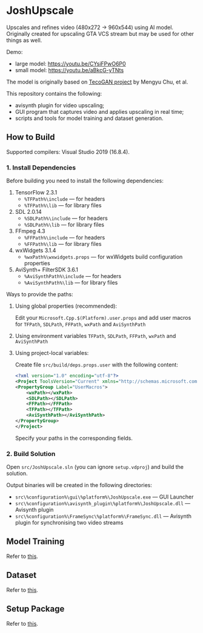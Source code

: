 # JoshUpscale

Upscales and refines video (480x272 -> 960x544) using AI model. Originally created for upscaling GTA VCS stream but may be used for other things as well.

Demo:

- large model: https://youtu.be/CYsiFPwO6P0
- small model: https://youtu.be/aBkcG-yTNts

The model is originally based on [TecoGAN project](https://github.com/thunil/TecoGAN) by Mengyu Chu, et al.

This repository contains the following:

- avisynth plugin for video upscaling;
- GUI program that captures video and applies upscaling in real time;
- scripts and tools for model training and dataset generation.

## How to Build

Supported compilers: Visual Studio 2019 (16.8.4).

### 1. Install Dependencies

Before building you need to install the following dependencies:

1. TensorFlow 2.3.1
    - `%TFPath%\include` &mdash; for headers
    - `%TFPath%\lib` &mdash; for library files
2. SDL 2.0.14
    - `%SDLPath%\include` &mdash; for headers
    - `%SDLPath%\lib` &mdash; for library files
3. FFmpeg 4.3
    - `%FFPath%\include` &mdash; for headers
    - `%FFPath%\lib` &mdash; for library files
4. wxWidgets 3.1.4
    - `%wxPath%\wxwidgets.props` &mdash; for wxWidgets build configuration properties
5. AviSynth+ FilterSDK 3.6.1
    - `%AviSynthPath%\include` &mdash; for headers
    - `%AviSynthPath%\lib` &mdash; for library files

Ways to provide the paths:

1. Using global properties (recommended):

    Edit your `Microsoft.Cpp.$(Platform).user.props` and add user macros for `TFPath`, `SDLPath`, `FFPath`, `wxPath` and `AviSynthPath`

2. Using environment variables `TFPath`, `SDLPath`, `FFPath`, `wxPath` and `AviSynthPath`

3. Using project-local variables:

    Create file `src/build/deps.props.user` with the following content:

    ```xml
    <?xml version="1.0" encoding="utf-8"?>
    <Project ToolsVersion="Current" xmlns="http://schemas.microsoft.com/developer/msbuild/2003">
    <PropertyGroup Label="UserMacros">
        <wxPath></wxPath>
        <SDLPath></SDLPath>
        <FFPath></FFPath>
        <TFPath></TFPath>
        <AviSynthPath></AviSynthPath>
    </PropertyGroup>
    </Project>
    ```

    Specify your paths in the corresponding fields.

### 2. Build Solution

Open `src/JoshUpscale.sln` (you can ignore `setup.vdproj`) and build the solution.

Output binaries will be created in the following directories:

- `src\%configuration%\gui\%platform%\JoshUpscale.exe` &mdash; GUI Launcher
- `src\%configuration%\avisynth_plugin\%platform%\JoshUpscale.dll` &mdash; Avisynth plugin
- `src\%configuration%\FrameSync\%platform%\FrameSync.dll` &mdash; Avisynth plugin for synchronising two video streams

## Model Training

Refer to [this](./scripts/training/).

## Dataset

Refer to [this](./scripts/dataset/).

## Setup Package

Refer to [this](./src/setup/).
